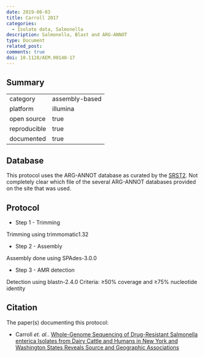 ```yaml
---
date: 2019-06-03
title: Carroll 2017
categories:
  - Isolate data, Salmonella
description: Salmonella, Blast and ARG-ANNOT
type: Document
related_post:
comments: true
doi: 10.1128/AEM.00140-17
---
```


## Summary

|||
|----|----|
|category|assembly-based|
|platform|illumina|
|open source|true|
|reproducible|true|
|documented|true|


## Database

This protocol uses the ARG-ANNOT database as curated by the [SRST2](https://github.com/katholt/srst2). Not completely clear which file of the several ARG-ANNOT databases provided on the site that was used.


## Protocol


* Step 1 - Trimming

Trimming using trimmomatic1.32

* Step 2 - Assembly

Assembly done using SPAdes-3.0.0

* Step 3 - AMR detection

Detection using blastn-2.4.0
Criteria:  ≥50% coverage and ≥75% nucleotide identity


## Citation

The paper(s) documenting this protocol:

* Carroll _et. al._. [Whole-Genome Sequencing of Drug-Resistant Salmonella enterica Isolates from Dairy Cattle and Humans in New York and Washington States Reveals Source and Geographic Associations](https://aem.asm.org/content/83/12/e00140-17.full)
